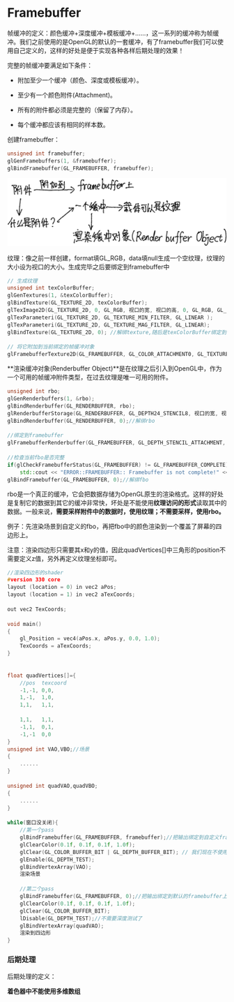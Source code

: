 # Framebuffer

帧缓冲的定义：颜色缓冲+深度缓冲+模板缓冲+……，这一系列的缓冲称为帧缓冲。我们之前使用的是OpenGL的默认的一套缓冲，有了framebuffer我们可以使用自己定义的，这样的好处是便于实现各种各样后期处理的效果！

完整的帧缓冲要满足如下条件：

- 附加至少一个缓冲（颜色、深度或模板缓冲）。

- 至少有一个颜色附件(Attachment)。

- 所有的附件都必须是完整的（保留了内存）。

- 每个缓冲都应该有相同的样本数。

创建framebuffer：

```c++
unsigned int framebuffer;
glGenFramebuffers(1, &framebuffer);
glBindFramebuffer(GL_FRAMEBUFFER, framebuffer);
```

![mkdocs](images\6.jpg)

纹理：像之前一样创建，format填GL_RGB，data填null生成一个空纹理，纹理的大小设为视口的大小。生成完毕之后要绑定到framebuffer中

```c++
// 生成纹理
unsigned int texColorBuffer;
glGenTextures(1, &texColorBuffer);
glBindTexture(GL_TEXTURE_2D, texColorBuffer);
glTexImage2D(GL_TEXTURE_2D, 0, GL_RGB, 视口的宽, 视口的高, 0, GL_RGB, GL_UNSIGNED_BYTE, NULL);
glTexParameteri(GL_TEXTURE_2D, GL_TEXTURE_MIN_FILTER, GL_LINEAR );
glTexParameteri(GL_TEXTURE_2D, GL_TEXTURE_MAG_FILTER, GL_LINEAR);
glBindTexture(GL_TEXTURE_2D, 0); //解绑texture,随后是texColorBuffer绑定到帧缓冲对象，不是GL_TEXTURE_2D

// 将它附加到当前绑定的帧缓冲对象
glFramebufferTexture2D(GL_FRAMEBUFFER, GL_COLOR_ATTACHMENT0, GL_TEXTURE_2D, texColorBuffer, 0);  
```

**渲染缓冲对象(Renderbuffer Object)**是在纹理之后引入到OpenGL中，作为一个可用的帧缓冲附件类型，在过去纹理是唯一可用的附件。

```c++
unsigned int rbo;
glGenRenderbuffers(1, &rbo);
glBindRenderbuffer(GL_RENDERBUFFER, rbo); 
glRenderbufferStorage(GL_RENDERBUFFER, GL_DEPTH24_STENCIL8, 视口的宽, 视口的高);  
glBindRenderbuffer(GL_RENDERBUFFER, 0);//解绑rbo

//绑定到framebuffer
glFramebufferRenderbuffer(GL_FRAMEBUFFER, GL_DEPTH_STENCIL_ATTACHMENT, GL_RENDERBUFFER, rbo);

//检查当前fbo是否完整
if(glCheckFramebufferStatus(GL_FRAMEBUFFER) != GL_FRAMEBUFFER_COMPLETE)
    std::cout << "ERROR::FRAMEBUFFER:: Framebuffer is not complete!" << std::endl;
glBindFramebuffer(GL_FRAMEBUFFER, 0);//解绑fbo
```

rbo是一个真正的缓冲，它会把数据存储为OpenGL原生的渲染格式。这样的好处是复制它的数据到其它的缓冲非常快，坏处是不能使用**纹理访问的形式**读取其中的数据。一般来说，**需要采样附件中的数据时，使用纹理；不需要采样，使用rbo。**

例子：先渲染场景到自定义的fbo，再把fbo中的颜色渲染到一个覆盖了屏幕的四边形上。

注意：渲染四边形只需要其x和y的值，因此quadVertices[]中三角形的position不需要定义z值，另外再定义纹理坐标即可。

```c++
//渲染四边形的shader
#version 330 core
layout (location = 0) in vec2 aPos;
layout (location = 1) in vec2 aTexCoords;

out vec2 TexCoords;

void main()
{
    gl_Position = vec4(aPos.x, aPos.y, 0.0, 1.0); 
    TexCoords = aTexCoords;
}


float quadVertices[]={
    //pos  texcoord
    -1,-1, 0,0,
    1,-1,  1,0,
    1,1,   1,1,
    
    1,1,   1,1,
    -1,1,  0,1,
    -1,-1  0,0
}
unsigned int VAO,VBO;//场景
{
    ......
}

unsigned int quadVAO,quadVBO;
{
    ......
}

while(窗口没关闭){
    //第一个pass
    glBindFramebuffer(GL_FRAMEBUFFER, framebuffer);//把输出绑定到自定义framebuffer上
    glClearColor(0.1f, 0.1f, 0.1f, 1.0f);
	glClear(GL_COLOR_BUFFER_BIT | GL_DEPTH_BUFFER_BIT); // 我们现在不使用模板缓冲
	glEnable(GL_DEPTH_TEST);
    glBindVertexArray(VAO);
    渲染场景
        
    //第二个pass
    glBindFramebuffer(GL_FRAMEBUFFER, 0);//把输出绑定到默认的framebuffer上
    glClearColor(0.1f, 0.1f, 0.1f, 1.0f);
    glClear(GL_COLOR_BUFFER_BIT);
    lDisable(GL_DEPTH_TEST);//不需要深度测试了
    glBindVertexArray(quadVAO);
    渲染到四边形
}
```

### 后期处理

后期处理的定义：



**着色器中不能使用多维数组**
